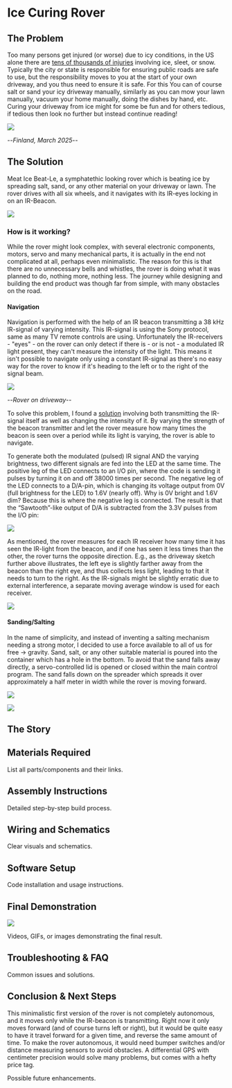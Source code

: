 # Ice Curing Rover

## The Problem

Too many persons get injured (or worse) due to icy conditions, in the US alone there are [tens of thousands of injuries](https://www.bls.gov/opub/ted/2016/42480-work-injuries-involved-ice-sleet-or-snow-in-2014.htm) involving ice, sleet, or snow. Typically the city or state is responsible for ensuring public roads are safe to use, but the responsibility moves to you at the start of your own driveway, and you thus need to ensure it is safe. For this You can of course salt or sand your icy driveway manually, similarly as you can mow your lawn manually, vacuum your home manually, doing the dishes by hand, etc. Curing your driveway from ice might for some be fun and for others tedious, if tedious then look no further but instead continue reading!

![](/images/Icy_driveway.jpg)

--*Finland, March 2025*--


## The Solution

Meat Ice Beat-Le, a symphatethic looking rover which is beating ice by spreading salt, sand, or any other material on your driveway or lawn. The rover drives with all six wheels, and it navigates with its IR-eyes locking in on an IR-Beacon. 

![](/images/IMG-20250321-WA0001_compr.jpg)



### How is it working?

While the rover might look complex, with several electronic components, motors, servo and many mechanical parts, it is actually in the end not complicated at all, perhaps even minimalistic. The reason for this is that there are no unnecessary bells and whistles, the rover is doing what it was planned to do, nothing more, nothing less. The journey while designing and building the end product was though far from simple, with many obstacles on the road.

#### Navigation

Navigation is performed with the help of an IR beacon transmitting a 38 kHz IR-signal of varying intensity. This IR-signal is using the Sony protocol, same as many TV remote controls are using. Unfortunately the IR-receivers - "eyes" - on the rover can only detect if there is - or is not - a modulated IR light present, they can't measure the intensity of the light. This means it isn't possible to navigate only using a constant IR-signal as there's no easy way for the rover to know if it's heading to the left or to the right of the signal beam.  

![](/images/Ice%20Beat-Le-01.png)

--*Rover on driveway*--

To solve this problem, I found a [solution](https://learn.parallax.com/courses/ir-beacon-seeking-activitybot-with-blocklyprop/) involving both transmitting the IR-signal itself as well as changing the intensity of it. By varying the strength of the beacon transmitter and let the rover measure how many times the beacon is seen over a period while its light is varying, the rover is able to navigate.

To generate both the modulated (pulsed) IR signal AND the varying brightness, two different signals are fed into the LED at the same time. The positive leg of the LED connects to an I/O pin, where the code is sending it pulses by turning it on and off 38000 times per second. The negative leg of the LED connects to a D/A-pin, which is changing its voltage output from 0V (full brightness for the LED) to 1.6V (nearly off). Why is 0V bright and 1.6V dim? Because this is where the negative leg is connected. The result is that the “Sawtooth”-like output of D/A is subtracted from the 3.3V pulses from the I/O pin:


![](/images/Ice%20Beat-Le-2.png)

As mentioned, the rover measures for each IR receiver how many time it has seen the IR-light from the beacon, and if one has seen it less times than the other, the rover turns the opposite direction. E.g., as the driveway sketch further above illustrates, the left eye is slightly farther away from the beacon than the right eye, and thus collects less light, leading to that it needs to turn to the right. As the IR-signals might be slightly erratic due to external interference, a separate moving average window is used for each receiver.


![](/images/Ice%20Beat-Le-3.png)

#### Sanding/Salting

In the name of simplicity, and instead of inventing a salting mechanism needing a strong motor, I decided to use a force available to all of us for free → gravity. Sand, salt, or any other suitable material is poured into the container which has a hole in the bottom. To avoid that the sand falls away directly, a servo-controlled lid is opened or closed within the main control program. The sand falls down on the spreader which spreads it over approximately a half meter in width while the rover is moving forward.

![](/images/Sanding%20mechanism.png)

![](/images/Container%20and%20servo.png)


## The Story



## Materials Required
List all parts/components and their links.

## Assembly Instructions
Detailed step-by-step build process.

## Wiring and Schematics
Clear visuals and schematics.

## Software Setup
Code installation and usage instructions.

## Final Demonstration

![](/images/Ice_Beat_Le.gif)

Videos, GIFs, or images demonstrating the final result.

## Troubleshooting & FAQ
Common issues and solutions.

## Conclusion & Next Steps

This minimalistic first version of the rover is not completely autonomous, and it moves only while the IR-beacon is transmitting. Right now it only moves forward (and of course turns left or right), but it would be quite easy to have it travel forward for a given time, and reverse the same amount of time. To make the rover autonomous, it would need bumper switches and/or distance measuring sensors to avoid obstacles. A differential GPS with centimeter precision would solve many problems, but comes with a hefty price tag.  

Possible future enhancements.
